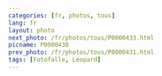 ```yaml
---
categories: [fr, photos, tous]
lang: fr
layout: photo
next_photo: /fr/photos/tous/P0000433.html
picname: P0000430
prev_photo: /fr/photos/tous/P0000431.html
tags: [Fotofalle, Leopard]
---
```

